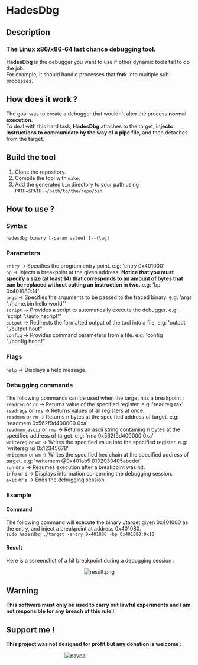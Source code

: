 # HadesDbg
## Description
### The Linux x86/x86-64 last chance debugging tool.
**HadesDbg** is the debugger you want to use if other dynamic tools fail to do the job.  
For example, it should handle processes that **fork** into multiple sub-processes.
## How does it work ?
The goal was to create a debugger that wouldn't alter the process **normal execution**.  
To deal with this hard task, **HadesDbg** attaches to the target, **injects instructions to communicate by the way of a pipe file**, and then detaches from the target.
## Build the tool
1. Clone the repository.
2. Compile the tool with `make`.
3. Add the generated `bin` directory to your path using `PATH=$PATH:~/path/to/the/repo/bin`.
## How to use ?
### Syntax
`hadesdbg binary [-param value] [--flag]`
### Parameters
`entry` -> Specifies the program entry point. e.g: 'entry 0x401000'  
`bp` -> Injects a breakpoint at the given address. **Notice that you must specify a size (at least 14) that corresponds to an amount of bytes that can be replaced without cutting an instruction in two.** e.g: 'bp 0x401080:14'  
`args` -> Specifies the arguments to be passed to the traced binary. e.g: 'args "./name.bin hello world"'  
`script` -> Provides a script to automatically execute the debugger. e.g: 'script "./auto.hscript"'  
`output` -> Redirects the formatted output of the tool into a file. e.g: 'output "./output.hout"'  
`config` -> Provides command parameters from a file. e.g: 'config "./config.hconf"'  
### Flags
`help` -> Displays a help message.  
### Debugging commands
The following commands can be used when the target hits a breakpoint :  
`readreg` or `rr` -> Returns value of the specified register. e.g: 'readreg rax'  
`readregs` or `rrs` -> Returns values of all registers at once.  
`readmem` or `rm` -> Returns n bytes at the specified address of target. e.g: 'readmem 0x562f9d400000 0xa'  
`readmem_ascii` or `rma` -> Returns an ascii string containing n bytes at the specified address of target. e.g: 'rma 0x562f9d400000 0xa'  
`writereg` or `wr` -> Writes the specified value into the specified register. e.g: 'writereg rsi 0x12345678'  
`writemem` or `wm` -> Writes the specified hex chain at the specified address of target. e.g: 'writemem @0x401ab5 0102030405abcdef'  
`run` or `r` -> Resumes execution after a breakpoint was hit.  
`info` or `i` -> Displays information concerning the debugging session.  
`exit` or `e` -> Ends the debugging session.
### Example
#### Command
The following command will execute the binary ./target given 0x401000 as the entry, and inject a breakpoint at address 0x401080.  
`sudo hadesdbg ./target -entry 0x401000 -bp 0x401080:0x10`
#### Result
Here is a screenshot of a hit breakpoint during a debugging session :  
  
<p align="center">
  <img src="https://i.imgur.com/QIJYiJh.png" alt="result.png"/>
</p>

## Warning
**This software must only be used to carry out lawful experiments and I am not responsible for any breach of this rule !**

## Support me !
**This project was not designed for profit but any donation is welcome :**  
  
&nbsp;&nbsp;&nbsp;&nbsp;&nbsp;&nbsp;&nbsp;&nbsp;&nbsp;&nbsp;&nbsp;&nbsp;&nbsp;&nbsp;&nbsp;&nbsp;&nbsp;&nbsp;&nbsp;&nbsp;&nbsp;&nbsp;&nbsp;&nbsp;&nbsp;&nbsp;&nbsp;&nbsp;&nbsp;&nbsp;&nbsp;&nbsp;&nbsp;&nbsp;&nbsp;&nbsp;&nbsp;&nbsp;&nbsp;&nbsp;[![paypal](https://www.paypalobjects.com/en_US/i/btn/btn_donateCC_LG.gif)](https://www.paypal.com/donate?hosted_button_id=FGPVL34PVQVZJ)
